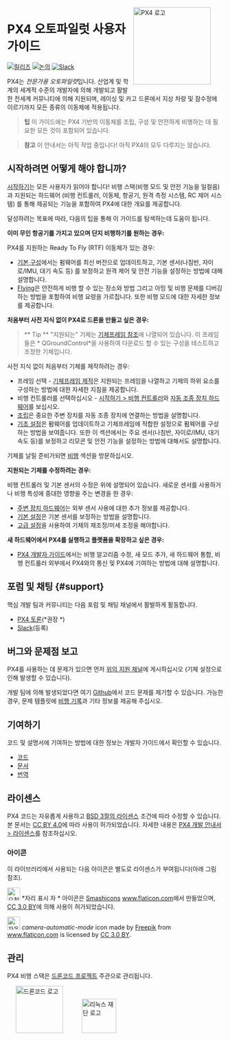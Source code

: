 <div style="float:right; padding:10px; margin-right:20px;"><a href="http://px4.io/"><img src="../assets/site/logo_pro_small.png" title="PX4 로고" width="180px" /></a></div>

# PX4 오토파일럿 사용자 가이드

[![릴리즈](https://img.shields.io/github/release/PX4/Firmware.svg)](https://github.com/PX4/Firmware/releases) [![논의](https://img.shields.io/badge/discuss-px4-ff69b4.svg)](http://discuss.px4.io/) [![Slack](https://px4-slack.herokuapp.com/badge.svg)](http://slack.px4.io)

PX4는 *전문가용 오토파일럿*입니다. 산업계 및 학계의 세계적 수준의 개발자에 의해 개발되고 활발한 전세계 커뮤니티에 의해 지원되며, 레이싱 및 카고 드론에서 지상 차량 및 잠수정에 이르기까지 모든 종류의 이동체에 적용됩니다.

> **팁** 이 가이드에는 PX4 기반의 이동체를 조립, 구성 및 안전하게 비행하는 데 필요한 모든 것이 포함되어 있습니다.

<span></span>

> **참고** 이 안내서는 아직 작업 중입니다! 아직 PX4의 모두 다루지는 않습니다.

## 시작하려면 어떻게 해야 합니까?

[시작하기](getting_started/README.md)는 모든 사용자가 읽어야 합니다! 비행 스택(비행 모드 및 안전 기능을 일컬음) 과 지원되는 하드웨어 (비행 컨트롤러, 이동체, 항공기, 원격 측정 시스템, RC 제어 시스템) 를 통해 제공되는 기능을 포함하여 PX4에 대한 개요를 제공합니다.

달성하려는 목표에 따라, 다음의 팁을 통해 이 가이드를 탐색하는데 도움이 됩니다.

**이미 무인 항공기를 가지고 있으며 단지 비행하기를 원하는 경우:**

PX4를 지원하는 Ready To Fly (RTF) 이동체가 있는 경우:

- [기본 구성](config/README.md)에서는 펌웨어를 최신 버전으로 업데이트하고, 기본 센서(나침반, 자이로/IMU, 대기 속도 등) 를 보정하고 원격 제어 및 안전 기능을 설정하는 방법에 대해 설명합니다.
- [ Flying](flying/README.md)은 안전하게 비행 할 수 있는 장소와 방법 그리고 아밍 및 비행 문제를 디버깅하는 방법을 포함하여 비행 요령을 가르칩니다. 또한 비행 모드에 대한 자세한 정보를 제공합니다.

**처음부터 사전 지식 없이 PX4로 드론을 만들고 싶은 경우:**

> ** Tip ** "지원되는" 기체는 [기체프레임 참조](airframes/airframe_reference.md)에 나열되어 있습니다. 이 프레임들은 * QGroundControl*을 사용하여 다운로드 할 수 있는 구성을 테스트하고 조정한 기체입니다.

사전 지식 없이 처음부터 기체를 제작하려는 경우:

- 프레임 선택 - [기체프레임 제작](airframes/README.md)은 지원되는 프레임을 나열하고 기체의 하위 요소를 구성하는 방법에 대한 자세한 지침을 제공합니다.
- 비행 컨트롤러를 선택하십시오 - [시작하기 > 비행 컨트롤러](getting_started/flight_controller_selection.md)와 [ 자동 조종 장치 하드웨어](flight_controller/README.md)를 보십시오.
- [조립](assembly/README.md)은 중요한 주변 장치를 자동 조종 장치에 연결하는 방법을 설명합니다.
- [기초 설정](config/README.md)은 펌웨어를 업데이트하고 기체프레임에 적합한 설정으로 펌웨어를 구성하는 방법을 보여줍니다. 또한 이 섹션에서는 주요 센서(나침반, 자이로/IMU, 대기 속도 등)를 보정하고 리모콘 및 안전 기능을 설정하는 방법에 대해서도 설명합니다.

기체를 날릴 준비가되면 [비행](flying/README.md) 섹션을 방문하십시오.

**지원되는 기체를 수정하려는 경우:**

비행 컨트롤러 및 기본 센서의 수정은 위에 설명되어 있습니다. 새로운 센서를 사용하거나 비행 특성에 중대한 영향을 주는 변경을 한 경우:

- [ 주변 장치 하드웨어](peripherals/README.md)는 외부 센서 사용에 대한 추가 정보를 제공합니다.
- [ 기본 설정](config/README.md)은 기본 센서를 보정하는 방법을 설명합니다.
- [ 고급 설정](advanced_config/README.md)을 사용하여 기체의 재조정/미세 조정을 해야합니다.

**새 하드웨어에서 PX4를 실행하고 플랫폼을 확장하고 싶은 경우:**

- [ PX4 개발자 가이드](http://dev.px4.io/)에서는 비행 알고리즘 수정, 새 모드 추가, 새 하드웨어 통합, 비행 컨트롤러 외부에서 PX4와의 통신 및 PX4에 기여하는 방법에 대해 설명합니다.

## 포럼 및 채팅 {#support}

핵심 개발 팀과 커뮤니티는 다음 포럼 및 채팅 채널에서 활발하게 활동합니다.

- [ PX4 토론](http://discuss.px4.io/)(*권장 *)
- [Slack](http://slack.px4.io)(등록)

## 버그와 문제점 보고

PX4를 사용하는 데 문제가 있으면 먼저 [위의 지원 채널](#support)에 게시하십시오 (기체 설정으로 인해 발생할 수 있습니다).

개발 팀에 의해 발생되었다면 여기 [Github](https://github.com/PX4/Firmware/issues)에서 코드 문제를 제기할 수 있습니다. 가능한 경우, 문제 템플릿에 [비행 기록](getting_started/flight_reporting.md)과 기타 정보를 제공해 주십시오.

## 기여하기

코드 및 설명서에 기여하는 방법에 대한 정보는 개발자 가이드에서 확인할 수 있습니다.

- [코드](https://dev.px4.io/en/contribute/)
- [문서](https://dev.px4.io/en/contribute/docs.html)
- [번역](https://dev.px4.io/en/contribute/docs.html)

## 라이센스

PX4 코드는 자유롭게 사용하고 [ BSD 3절의 라이센스](https://opensource.org/licenses/BSD-3-Clause) 조건에 따라 수정할 수 있습니다. 본 문서는 [CC BY 4.0](https://creativecommons.org/licenses/by/4.0/)에 따라 사용이 허가되었습니다. 자세한 내용은 [PX4 개발 안내서 > 라이센스](https://dev.px4.io/en/contribute/licenses.html)를 참조하십시오.

### 아이콘

이 라이브러리에서 사용되는 다음 아이콘은 별도로 라이센스가 부여됩니다(아래 그림 참조).

<img src="../assets/site/position_fixed.svg" title="요청된 위치 고정(예, GPS)" width="30px" /> *자리 표시 자 * 아이콘은 <a href="https://www.flaticon.com/authors/smashicons" title="Smashicons">Smashicons</a> <a href="https://www.flaticon.com/" title="Flaticon">www.flaticon.com</a>에서 만들었으며, <a href="http://creativecommons.org/licenses/by/3.0/" title="Creative Commons BY 3.0" target="_blank">CC 3.0 BY</a>에 의해 사용이 허가되었습니다.

<img src="../assets/site/automatic_mode.svg" title="자동 모드" width="30px" /> *camera-automatic-mode* icon made by <a href="http://www.freepik.com" title="Freepik">Freepik</a> from <a href="https://www.flaticon.com/" title="Flaticon">www.flaticon.com</a> is licensed by <a href="http://creativecommons.org/licenses/by/3.0/" title="Creative Commons BY 3.0" target="_blank">CC 3.0 BY</a>.

## 관리

PX4 비행 스택은 [드론코드 프로젝트](https://www.dronecode.org/) 주관으로 관리됩니다.

<a href="https://www.dronecode.org/" style="padding:20px"><img src="https://mavlink.io/assets/site/logo_dronecode.png" alt="드론코드 로고" width="110px"/></a>
<a href="https://www.linuxfoundation.org/projects" style="padding:20px;"><img src="https://mavlink.io/assets/site/logo_linux_foundation.png" alt="리눅스 재단 로고" width="80px" /></a>

<div style="padding:10px">&nbsp;</div>

